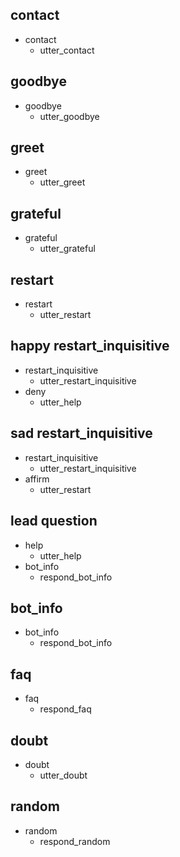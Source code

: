 
## contact
* contact
  - utter_contact

## goodbye
* goodbye
  - utter_goodbye

## greet
* greet
  - utter_greet

## grateful
* grateful
  - utter_grateful

## restart
* restart
  - utter_restart

## happy restart_inquisitive
* restart_inquisitive
  - utter_restart_inquisitive
* deny
  - utter_help

## sad restart_inquisitive
* restart_inquisitive
  - utter_restart_inquisitive
* affirm
  - utter_restart

## lead question
* help
  - utter_help
* bot_info
  - respond_bot_info

## bot_info
* bot_info
  - respond_bot_info

## faq
* faq
  - respond_faq

## doubt
* doubt
  - utter_doubt

## random
* random
  - respond_random
